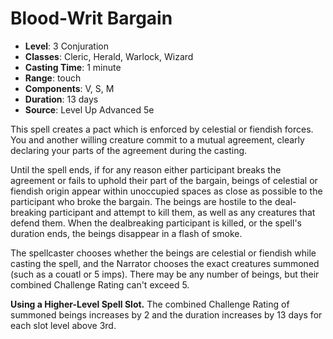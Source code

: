 # Blood-Writ Bargain

- **Level**: 3 Conjuration
- **Classes**: Cleric, Herald, Warlock, Wizard
- **Casting Time**: 1 minute
- **Range**: touch
- **Components**: V, S, M
- **Duration**: 13 days
- **Source**: Level Up Advanced 5e

This spell creates a pact which is enforced by celestial or fiendish forces. You and another willing creature commit to a mutual agreement, clearly declaring your parts of the agreement during the casting.

Until the spell ends, if for any reason either participant breaks the agreement or fails to uphold their part of the bargain, beings of celestial or fiendish origin appear within unoccupied spaces as close as possible to the participant who broke the bargain. The beings are hostile to the deal-breaking participant and attempt to kill them, as well as any creatures that defend them. When the dealbreaking participant is killed, or the spell's duration ends, the beings disappear in a flash of smoke.

The spellcaster chooses whether the beings are celestial or fiendish while casting the spell, and the Narrator chooses the exact creatures summoned (such as a couatl or 5 imps). There may be any number of beings, but their combined Challenge Rating can't exceed 5.

**Using a Higher-Level Spell Slot.** The combined Challenge Rating of summoned beings increases by 2 and the duration increases by 13 days for each slot level above 3rd.
